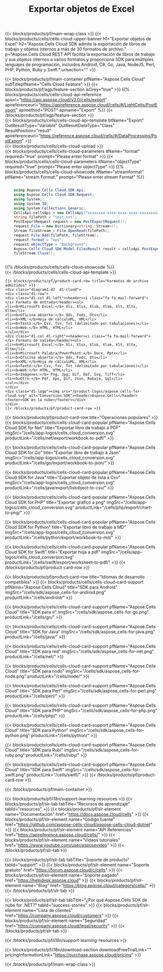 ﻿---
title:  Exportar objetos de Excel
description:  Aspose.Cells Cloud REST API facilita la exportación de libros de trabajo y sus objetos internos a varios formatos y proporciona SDK para múltiples lenguajes de programación, incluidos Android, C#, Go, Java, NodeJS, Perl, PHP, Python, Ruby y Swift.
---
{{< blocks/products/pf/main-wrap-class >}}
{{< blocks/products/cells/cells-cloud-upper-banner h1="Exportar objetos de Excel" h2="Aspose.Cells Cloud SDK admite la exportación de libros de trabajo y objetos internos a más de 30 formatos de archivo." p="Aspose.Cells Cloud REST API facilita la exportación de libros de trabajo y sus objetos internos a varios formatos y proporciona SDK para múltiples lenguajes de programación, incluidos Android, C#, Go, Java, NodeJS, Perl, PHP, Python, Ruby y Swift." urlsection="" >}}

{{< blocks/products/pf/main-container pfName="Aspose.Cells Cloud" subTitlepfName="Cells Cloud Feature" >}}
{{< blocks/products/pf/agp/feature-section isGrey="true" >}}
{{% blocks/products/cells/cells-cloud-api-reference apiurl="https://api.aspose.cloud/v3.0/cells/export" apireferenceurl="https://apireference.aspose.cloud/cells/#/LightCells/PostExport" apimethod="POST" apiname="Export" %}}
{{< /blocks/products/pf/agp/feature-section >}}  
{{< blocks/products/cells/cells-cloud-api-template btName="Export" OutResultType="Variable" OutResultDataType="Class" ResultPosition="result" apireferenceurl="https://reference.aspose.cloud/cells/#/DataProcessing/PostExport" >}}  
{{< blocks/products/cells/cells-cloud-upload >}}  
	{{< blocks/products/cells/cells-cloud-parameters itName="format" required="true" prompt="Please enter format" >}}
	{{< blocks/products/cells/cells-cloud-parameters itName="objectType" required="true" prompt="Please enter objectType" >}}
{{% blocks/products/cells/cells-cloud-showcode itName="streamformat" ptName="stream Format:" prompt="Please enter stream Format" %}}  
               
```cs

	using Aspose.Cells.Cloud.SDK.Api;
	using Aspose.Cells.Cloud.SDK.Request;
	using System;
	using System.IO;
	using System.Collections.Generic;
	CellsApi cellsApi = new CellsApi("xxxxxxxx-xxxx-xxxx-xxxx-xxxxxxxxxxxx", "xxxxxxxxxxxxxxxxxxxxxxxxxxxxxxxx");
	string filePath = "test.txt";
	PostExportRequest request = new PostExportRequest();
	request.File = new Dictionary<string, Stream>();
	Stream fileStream = File.OpenRead(filePath);
	request.File.Add(filePath, fileStream);
    request.format = "xps";
	request.objectType = "Background";
	Aspose.Cells.Cloud.SDK.Model.FilesResult result = cellsApi.PostExport(request);
	fileStream.Close();    
	    
```     
{{% /blocks/products/cells/cells-cloud-showcode %}}   
{{< /blocks/products/cells/cells-cloud-api-template >}}      
 

	{{< blocks/products/pf/product-card-row title="Formatos de archivo admitidos" >}}
	<div class="diagram1 d2  d1-cloud">
	<div class="d1-row">
	<div class="d1-col d1-left"><header><i class="fa fa-mail-forward"> </i> Formato de entrada</header><ul>
	<li><b>Microsoft Excel:</b> Xls, Xlsx, Xlsb, Xlsm, Xlt, Xltx, Xltm</li>
	<li><b>Oficina abierta:</b> Ods, Fods, Ots</li>
	<li><b>XML:</b>Hoja de cálculoML, XML</li>
	<li><b>Texto:</b> Csv, Tsv, Txt (delimitado por tabulaciones)</li>
	<li><b>Web:</b> HTML, HTML</li>
	</ul></div>
	<div class="d1-col d1-right"><header><i class="fa fa-mail-forward"> </i> Formato de salida</header><ul>
	<li><b>Microsoft Excel:</b> Xls, Xlsx, Xlsb, Xlsm, Xlt, Xltx, Xltm</li>
	<li><b>Microsoft Palabra/PowerPoint:</b> Docx, Pptx</li>
	<li><b>Oficina abierta:</b> Ods, Fods, Ots</li>
	<li><b>XML:</b>Hoja de cálculoML, XML</li>
	<li><b>Texto:</b> Csv, Tsv, Txt (delimitado por tabulaciones)</li>
	<li><b>Web:</b> HTML, HTML</li>
	<li><b>Imágenes:</b> Png, Jpg, Gif, Emf, Svg, Tiff</li>
	<li><b>Otro:</b> Pdf, Xps, Dif, Json, Rebaja, Sql</li>
	</ul></div>
	</div>
	<div class="d1-logo"><img src="/product-logos/aspose_cells-for-cloud.svg" alt="Conversion SDK"><header>Aspose.Cells</header><footer>SDK en la nube</footer></div>
	</div>
	{{< /blocks/products/pf/product-card-row >}}
{{< blocks/products/pf/product-card-row title="Operaciones populares" >}}
{{< blocks/products/cells/cells-cloud-card-popular pfName="Aspose.Cells Cloud SDK for Net" title="Exportar libro de trabajo a PDF" imgSrc="/cells/app-logos/cells_cloud_conversion.svg" productLink="/cells/net/export/workbook-to-pdf/" >}}

{{< blocks/products/cells/cells-cloud-card-popular pfName="Aspose.Cells Cloud SDK for Go" title="Exportar libro de trabajo a Json" imgSrc="/cells/app-logos/cells_cloud_conversion.svg" productLink="/cells/go/export/workbook-to-json/" >}}

{{< blocks/products/cells/cells-cloud-card-popular pfName="Aspose.Cells Cloud SDK for Java" title="Exportar objeto de lista a Csv" imgSrc="/cells/app-logos/cells_cloud_conversion.svg" productLink="/cells/java/export/listobject-to-csv/" >}}

{{< blocks/products/cells/cells-cloud-card-popular pfName="Aspose.Cells Cloud SDK for PHP" title="Exportar gráfico a png" imgSrc="/cells/app-logos/cells_cloud_conversion.svg" productLink="/cells/php/export/chart-to-png/" >}}

{{< blocks/products/cells/cells-cloud-card-popular pfName="Aspose.Cells Cloud SDK for Python" title="Exportar libro de trabajo a MD" imgSrc="/cells/app-logos/cells_cloud_conversion.svg" productLink="/cells/python/export/workbook-to-md/" >}}

{{< blocks/products/cells/cells-cloud-card-popular pfName="Aspose.Cells Cloud SDK for Swift" title="Exportar hoja a pdf" imgSrc="/cells/app-logos/cells_cloud_conversion.svg" productLink="/cells/swift/export/worksheet-to-pdf/" >}}
{{< /blocks/products/pf/product-card-row >}}

{{< blocks/products/pf/product-card-row title="Idiomas de desarrollo compatibles" >}}
{{< blocks/products/cells/cells-cloud-card-support pfName="Aspose.Cells Cloud" title="SDK para Android" imgSrc="/cells/sdk/aspose_cells-for-android.png" productLink="/cells/android/" >}}

{{< blocks/products/cells/cells-cloud-card-support pfName="Aspose.Cells Cloud" title="SDK para ir" imgSrc="/cells/sdk/aspose_cells-for-go.png" productLink="/cells/go/" >}}

{{< blocks/products/cells/cells-cloud-card-support pfName="Aspose.Cells Cloud" title="SDK for Java" imgSrc="/cells/sdk/aspose_cells-for-java.png" productLink="/cells/java/" >}}

{{< blocks/products/cells/cells-cloud-card-support pfName="Aspose.Cells Cloud" title="SDK para red" imgSrc="/cells/sdk/aspose_cells-for-net.png" productLink="/cells/net/" >}}

{{< blocks/products/cells/cells-cloud-card-support pfName="Aspose.Cells Cloud" title="SDK para nodo" imgSrc="/cells/sdk/aspose_cells-for-node.png" productLink="/cells/node/" >}}

{{< blocks/products/cells/cells-cloud-card-support pfName="Aspose.Cells Cloud" title="SDK para Perl" imgSrc="/cells/sdk/aspose_cells-for-perl.png" productLink="/cells/perl/" >}}

{{< blocks/products/cells/cells-cloud-card-support pfName="Aspose.Cells Cloud" title="SDK para PHP" imgSrc="/cells/sdk/aspose_cells-for-php.png" productLink="/cells/php/" >}}

{{< blocks/products/cells/cells-cloud-card-support pfName="Aspose.Cells Cloud" title="SDK para Python" imgSrc="/cells/sdk/aspose_cells-for-python.png" productLink="/cells/python/" >}}

{{< blocks/products/cells/cells-cloud-card-support pfName="Aspose.Cells Cloud" title="SDK para Rubí" imgSrc="/cells/sdk/aspose_cells-for-ruby.png" productLink="/cells/ruby/" >}}

{{< blocks/products/cells/cells-cloud-card-support pfName="Aspose.Cells Cloud" title="SDK para Swift" imgSrc="/cells/sdk/aspose_cells-for-swift.png" productLink="/cells/swift/" >}}
{{< /blocks/products/pf/product-card-row >}}


{{< /blocks/products/pf/main-container >}}

{{< blocks/products/pf/i18n/support-learning-resources >}}
{{< blocks/products/pf/slr-tab tabTitle="Recursos de aprendizaje" tabId="resources" >}}
{{< blocks/products/pf/slr-element name="Documentación" href="https://docs.aspose.cloud/cells" >}}
{{< blocks/products/pf/slr-element name="Código fuente" href="https://github.com/aspose-cells-cloud/aspose-cells-cloud-dotnet" >}}
{{< blocks/products/pf/slr-element name="API Referencias" href="https://apireference.aspose.cloud/cells/" >}}
{{< blocks/products/pf/slr-element name="Vídeos tutoriales" href="https://www.youtube.com/user/asposevideo" >}}
{{< /blocks/products/pf/slr-tab >}}

{{< blocks/products/pf/slr-tab tabTitle="Soporte de producto" tabId="support" >}}
{{< blocks/products/pf/slr-element name="Soporte gratuito" href="https://forum.aspose.cloud/c/cells" >}}
{{< blocks/products/pf/slr-element name="Soporte pagado" href="https://helpdesk.aspose.cloud" >}}
{{< blocks/products/pf/slr-element name="Blog" href="https://blog.aspose.cloud/category/cells/" >}}
{{< /blocks/products/pf/slr-tab >}}

{{< blocks/products/pf/slr-tab tabTitle="¿Por qué Aspose.Cells SDK de nube for .NET?" tabId="success-stories" >}}
{{< blocks/products/pf/slr-element name="Lista de clientes" href="https://company.aspose.cloud/customers" >}}
{{< blocks/products/pf/slr-element name="Seguridad" href="https://company.aspose.cloud/legal/security" >}}
{{< /blocks/products/pf/slr-tab >}}

{{< /blocks/products/pf/i18n/support-learning-resources >}}

{{< blocks/products/pf/i18n/download-section downloadFreeTrialLink="" pricingInformationLink="https://purchase.aspose.cloud/pricing" >}}

{{< /blocks/products/pf/main-wrap-class >}}
